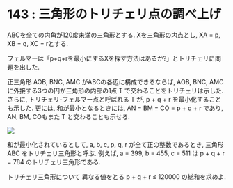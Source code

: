# 143 : 三角形のトリチェリ点の調べ上げ

ABCを全ての内角が120度未満の三角形とする. Xを三角形の内点とし, XA = p, XB = q, XC = rとする.

フェルマーは「p+q+rを最小にするXを探す方法はあるか?」とトリチェリに問題を出した.

正三角形 AOB, BNC, AMC がABCの各辺に構成できるならば, AOB, BNC, AMCに外接する3つの円が三角形の内部の1点 T で交わることをトリチェリは示した. さらに, トリチェリ-フェルマー点と呼ばれる T が, p + q + r を最小化することも示した. 更には, 和が最小となるときには, AN = BM = CO = p + q + r であり, AN, BM, COもまた T と交わることも示せる.

![](https://projecteuler.net/project/images/p143_torricelli.png)

和が最小化されているとして, a, b, c, p, q, r が全て正の整数であるとき, 三角形 ABC をトリチェリ三角形と呼ぶ. 例えば, a = 399, b = 455, c = 511 は p + q + r = 784 のトリチェリ三角形である.

トリチェリ三角形について 異なる値をとる p + q + r ≤ 120000 の総和を求めよ.

